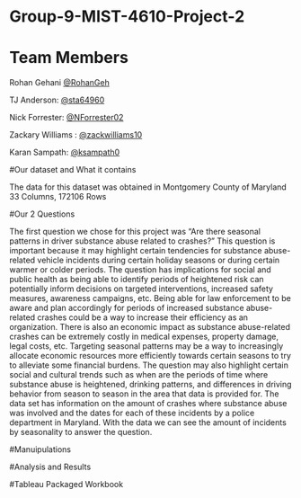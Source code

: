 # Group-9-MIST-4610-Project-2

# Team Members
Rohan Gehani [@RohanGeh](https://github.com/RohanGeh)

TJ Anderson: [@sta64960](https://github.com/sta64960)

Nick Forrester: [@NForrester02](https://github.com/NForrester02)

Zackary Williams : [@zackwilliams10](https://github.com/zackwilliams10)

Karan Sampath: [@ksampath0](https://github.com/ksampath0)

#Our dataset and What it contains

The data for this dataset was obtained in Montgomery County of Maryland
33 Columns, 172106 Rows


#Our 2 Questions

The first question we chose for this project was “Are there seasonal patterns in driver substance abuse related to crashes?” This question is important because it may highlight certain tendencies for substance abuse-related vehicle incidents during certain holiday seasons or during certain warmer or colder periods. The question has implications for social and public health as being able to identify periods of heightened risk can potentially inform decisions on targeted interventions, increased safety measures, awareness campaigns, etc. Being able for law enforcement to be aware and plan accordingly for periods of increased substance abuse-related crashes could be a way to increase their efficiency as an organization. There is also an economic impact as substance abuse-related crashes can be extremely costly in medical expenses, property damage, legal costs, etc. Targeting seasonal patterns may be a way to increasingly allocate economic resources more efficiently towards certain seasons to try to alleviate some financial burdens. The question may also highlight certain social and cultural trends such as when are the periods of time where substance abuse is heightened, drinking patterns, and differences in driving behavior from season to season in the area that data is provided for. The data set has information on the amount of crashes where substance abuse was involved and the dates for each of these incidents by a police department in Maryland. With the data we can see the amount of incidents by seasonality to answer the question. 

#Manuipulations

#Analysis and Results

#Tableau Packaged Workbook

